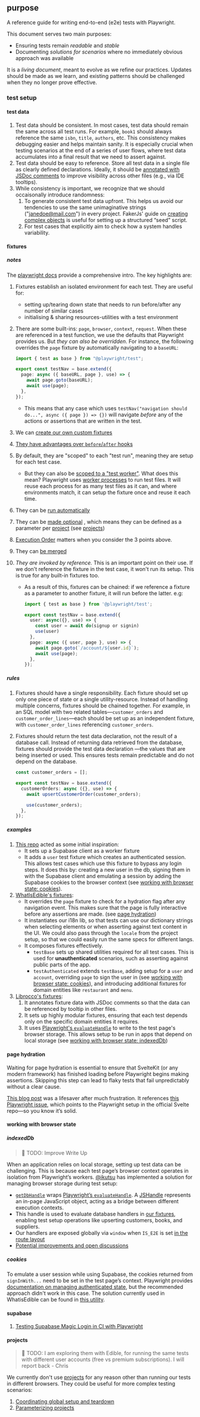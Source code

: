 ## purpose

A reference guide for writing end-to-end (e2e) tests with Playwright.

This document serves two main purposes:

- Ensuring tests remain _readable_ and _stable_
- Documenting _solutions for scenarios_ where no immediately obvious approach was available

It is a _living document_, meant to evolve as we refine our practices. Updates should be made as we learn, and existing patterns should be challenged when they no longer prove effective.

### test setup

#### test data

1. Test data should be consistent. In most cases, test data should remain the same across all test runs. For example, `book1` should always reference the same `isbn`, `title`, `authors`, etc. This consistency makes debugging easier and helps maintain sanity. It is especially crucial when testing scenarios at the end of a series of user flows, where test data accumulates into a final result that we need to assert against.
2. Test data should be easy to reference. Store all test data in a single file as clearly defined declarations. Ideally, it should be [annotated with JSDoc comments](https://github.com/librocco/librocco/blob/main/apps/e2e/helpers/fixtures.ts#L97C1-L171C3) to improve visibility across other files (e.g., via IDE tooltips).
3. While consistency is important, we recognize that we should occaisonally introduce randomness:
   1. To generate consistent test data upfront. This helps us avoid our tendencies to use the same unimaginative strings ("janedoe@mail.com") in every project. FakerJs' guide on [creating complex objects](https://fakerjs.dev/guide/usage.html#create-complex-objects) is useful for setting up a structured “seed” script.
   2. For test cases that explicitly aim to check how a system handles variability.

#### fixtures

##### notes

The [playwright docs](https://playwright.dev/docs/test-fixtures) provide a comprehensive intro. The key highlights are:

1. Fixtures establish an isolated environment for each test. They are useful for:
   - setting up/tearing down state that needs to run before/after any number of similar cases
   - initialising & sharing resources-utilities with a test environment
2. There are some built-ins: `page`, `browser`, `context`, `request`. When these are referenced in a test function, we use the defaults that Playwright provides us. But _they can also be overridden_. For instance, the following overrides the `page` fixture by automatically navigating to a `baseURL`:

   ```typescript
   import { test as base } from "@playwright/test";

   export const testNav = base.extend({
     page: async ({ baseURL, page }, use) => {
       await page.goto(baseURL);
       await use(page);
     },
   });
   ```

   - This means that any case which uses `testNav("navigation should do...", async ({ page }) => {})` will navigate _before_ any of the actions or assertions that are written in the test.

3. We can [create our own custom fixtures](https://playwright.dev/docs/test-fixtures#creating-a-fixture)
4. [They have advantages over `before`/`after` hooks](https://playwright.dev/docs/test-fixtures#with-fixtures)
5. By default, they are "scoped" to each "test run", meaning they are setup for each test case.
   - But they can also be [scoped to a "test worker"](https://playwright.dev/docs/test-fixtures#overriding-fixtures). What does this mean? Playwright uses [worker processes](https://playwright.dev/docs/test-parallel) to run test files. It will reuse each process for as many test files as it can, and where environments match, it can setup the fixture once and reuse it each time.
6. They can be [run automatically](https://playwright.dev/docs/test-fixtures#overriding-fixtures)
7. They can be [made optional](https://playwright.dev/docs/test-fixtures#overriding-fixtures) , which means they can be defined as a parameter per [project](https://playwright.dev/docs/test-projects) (see [projects](#projects))
8. [Execution Order](https://playwright.dev/docs/test-fixtures#overriding-fixtures) matters when you consider the 3 points above.
9. They can [be merged](https://playwright.dev/docs/test-fixtures#overriding-fixtures)
10. _They are invoked by reference._ This is an important point on their use. If we don't reference the fixture in the test case, it won't run its setup. This is true for any built-in fixtures too.

    - As a result of this, fixtures can be chained: if we reference a fixture as a parameter to another fixture, it will run before the latter. e.g:

      ```typescript
      import { test as base } from '@playwright/test';

      export const testNav = base.extend({
        user: async({}, use) => {
      	  const user = await do(signup or signin)
      	  use(user)
        },
        page: async ({ user, page }, use) => {
          await page.goto(`/account/${user.id}`);
          await use(page);
        },
      });
      ```

##### rules

1. Fixtures should have a single responsibility. Each fixture should set up only one piece of state or a single utility-resource. Instead of handling multiple concerns, fixtures should be chained together. For example, in an SQL model with two related tables—`customer_orders` and `customer_order_lines`—each should be set up as an independent fixture, with `customer_order_lines` referencing `customer_orders`.
2. Fixtures should return the test data declaration, not the result of a database call. Instead of returning data retrieved from the database, fixtures should provide the test data declaration —the values that are being inserted or used. This ensures tests remain predictable and do not depend on the database.

   ```typescript
   const customer_orders = [];

   export const testNav = base.extend({
     customerOrders: async ({}, use) => {
       await upsertCustomerOrder(customer_orders);

       use(customer_orders);
     },
   });
   ```

##### examples

1. [This repo](https://github.com/ncrmro/remix-supabase-playwright/blob/main/e2e/fixtures.ts#L10) acted as some initial inspiration:
   - It sets up a Supabase client as a worker fixture
   - It adds a `user` test fixture which creates an authenticated session. This allows test cases which use this fixture to bypass any login steps. It does this by: creating a new user in the db, signing them in with the Supabase client and emulating a session by adding the Supabase cookies to the browser context (see [working with browser state: cookies](#cookies)).
2. [WhatIsEdible's fixtures](https://github.com/whatisedible/Edible/blob/main/apps/e2e/lib/fixtures.ts):
   - It overrides the `page` fixture to check for a hydration flag after any navigation event. This makes sure that the page is fully interactive before any assertions are made. (see [page hydration](#page-hydration))
   - It instantiates our i18n lib, so that tests can use our dictionary strings when selecting elements or when asserting against text content in the UI. We could also pass through the `locale` from the project setup, so that we could easily run the same specs for different langs.
   - It composes fixtures effectively.
     - `testBase` sets up shared utilities required for all test cases. This is used for **unauthenticated** scenarios, such as asserting against public parts of the app.
     - `testAuthenticated` extends `testBase`, adding setup for a `user` and `account`, overriding `page` to sign the user in (see [working with browser state: cookies](#cookies)), and introducing additional fixtures for domain entities like `restaurant` and `menu`.
3. [Librocco's fixtures](https://github.com/librocco/librocco/blob/main/apps/e2e/helpers/fixtures.ts):
   1. It annotates fixture data with JSDoc comments so that the data can be referenced by tooltip in other files.
   2. It sets up highly modular fixtures, ensuring that each test depends only on the specific domain entities it requires.
   3. It uses [Playwright's `evaluateHandle`](https://playwright.dev/docs/api/class-page#page-evaluate-handle) to write to the test page's browser storage. This allows setup to be run in apps that depend on local storage (see [working with browser state: indexedDb](#indexeddb))

#### page hydration

Waiting for page hydration is essential to ensure that SvelteKit (or any modern framework) has finished loading before Playwright begins making assertions. Skipping this step can lead to flaky tests that fail unpredictably without a clear cause.

[This blog post](https://spin.atomicobject.com/hydration-sveltekit-tests/) was a lifesaver after much frustration. It references [this Playwright issue](https://github.com/microsoft/playwright/issues/19858#issuecomment-1377088645), which points to the Playwright setup in the official Svelte repo—so you know it’s solid.

#### working with browser state

##### indexedDb

> :construction: TODO: Improve Write Up

When an application relies on local storage, setting up test data can be challenging. This is because each test page’s browser context operates in isolation from Playwright’s workers. [@ikutsu](https://github.com/ikusteu) has implemented a solution for managing browser storage during test setup:

- [`getDbHandle`](https://github.com/librocco/librocco/blob/main/apps/e2e/helpers/db.ts) wraps [Playwright’s `evaluateHandle`](https://playwright.dev/docs/api/class-page#page-evaluate-handle). A [JSHandle](https://playwright.dev/docs/api/class-jshandle) represents an in-page JavaScript object, acting as a bridge between different execution contexts.
- This handle is used to evaluate database handlers in [our fixtures](https://github.com/librocco/librocco/blob/main/apps/e2e/helpers/fixtures.ts), enabling test setup operations like upserting customers, books, and suppliers.
- Our handlers are exposed globally via `window` when `IS_E2E` is set [in the route layout](https://github.com/librocco/librocco/blob/main/apps/web-client/src/routes/%2Blayout.svelte)
- [Potential improvements and open discussions](https://github.com/librocco/librocco/issues/780)

##### cookies

To emulate a user session while using Supabase, the cookies returned from `signInWith...` need to be set in the test page’s context. Playwright provides [documentation on managing authenticated state](https://playwright.dev/docs/auth), but the recommended approach didn't work in this case. The solution currently used in WhatisEdible can be found in [this utility](https://github.com/whatisedible/Edible/blob/main/apps/e2e/lib/utils.ts#L148C1-L188C3).

#### supabase

1. [Testing Supabase Magic Login in CI with Playwright](https://www.bekapod.dev/articles/supabase-magic-login-testing-with-playwright/)

#### projects

> :construction: TODO: I am exploring them with Edible, for running the same tests with different user accounts (free vs premium subscriptions). I will report back - Chris

We currently don't use [projects](https://playwright.dev/docs/test-projects) for any reason other than running our tests in different browsers. They could be useful for more complex testing scenarios:

1. [Coordinating global setup and teardown](https://playwright.dev/docs/test-global-setup-teardown)
2. [Parameterizing projects](https://playwright.dev/docs/test-parameterize#parameterized-projects)
